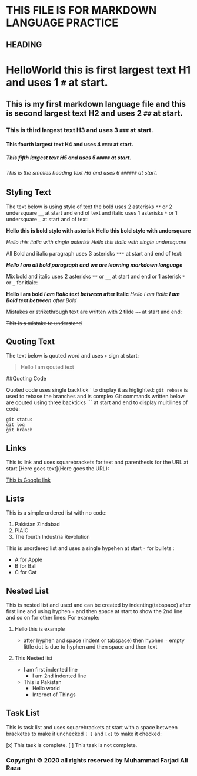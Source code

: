 # THIS FILE IS FOR MARKDOWN LANGUAGE PRACTICE

## HEADING

# HelloWorld this is first largest text H1 and uses 1 `#` at start.
## This is my first markdown language file and this is second largest text H2 and uses 2 `##` at start.
### This is third largest text H3 and uses 3 `###` at start.
#### This fourth largest text H4 and uses 4 `####` at start.
##### This fifth largest text H5 and uses 5 `#####` at start.
###### This is the smalles heading text H6 and uses 6 `######` at start.

## Styling Text

The text below is using style of text the bold uses 2 asterisks `**` or 2 undersquare `__` at start and end of text and italic uses 1 asterisks `*` or 1 undersquare `_` at start and of text:

**Hello this is bold style with asterisk**
__Hello this bold style with undersquare__

*Hello this italic with single asterisk*
_Hello this italic with single undersquare_

All Bold and italic paragraph uses 3 asterisks `***` at start and end of text:

***Hello I am all bold paragraph
and we are learning markdown language***

Mix bold and italic uses 2 asterisks `**` or `__` at start and end or 1 asterisk `*` or `_` for itlaic:

**Hello i am bold *I am Italic text between* after Italic**
_Hello I am Italic __I am Bold text between__ after Bold_

Mistakes or strikethrough text are written with 2 tilde `~~` at start and end:

~~This is a mistake to understand~~

## Quoting Text

The text below is qouted word and uses `>` sign at start:
>Hello I am qouted text

##Quoting Code

Quoted code uses single backtick \` to display it as higlighted:
`git rebase` is used to rebase the branches and is complex
Git commands written below are qouted using three backticks \``` at start and end to display multilines of code:
```
git status
git log
git branch
```

## Links

This is link and uses squarebrackets for text and parenthesis for the URL at start []() [Here goes text](Here goes the URL):

[This is Google link](https://www.google.com.pk)

## Lists

This is a simple ordered list with no code:

1. Pakistan Zindabad
2. PIAIC 
3. The fourth Industria Revolution 

This is unordered list and uses a single hypehen at start `-` for bullets :

- A for Apple
- B for Ball
- C for Cat
 
## Nested List

This is nested list and used and can be created by indenting(tabspace) after first line and using hyphen `-` and then space at start to show the 2nd line and so on for other lines:
For example:

1. Hello this is example
    - after hyphen and space
(indent or tabspace) then hyphen `-` empty little dot is due to hyphen and then space and then text

2. This Nested list
    - I am first indented line
        - I am 2nd indented line
    - This is Pakistan
        - Hello world
        - Internet of Things

## Task List

This is task list and uses squarebrackets at start with a space between bracketes to make it unchecked `[ ]` and `[x]` to make it checked:

\[x] This task is complete. 
\[ ] This task is not complete. 


### Copyright © 2020 all rights reserved by Muhammad Farjad Ali Raza
